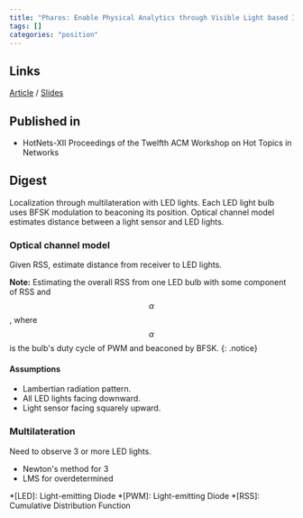 ```yaml
---
title: "Pharos: Enable Physical Analytics through Visible Light based Indoor Localization (2013)"
tags: []
categories: "position"
---
```


## Links
[Article][article_link]
/
[Slides](https://pdfs.semanticscholar.org/6272/602dba3a4fc36c58a94a3bd9b3a6fd140100.pdf)

## Published in
- HotNets-XII Proceedings of the Twelfth ACM Workshop on Hot Topics in Networks

## Digest
Localization through multilateration with LED lights. Each LED light bulb uses BFSK modulation to beaconing its position. Optical channel model estimates distance between a light sensor and LED lights.

### Optical channel model
Given RSS, estimate distance from receiver to LED lights.

**Note:** Estimating the overall RSS from one LED bulb with some component of RSS and $$\alpha$$, where $$\alpha$$ is the bulb's duty cycle of PWM and beaconed by BFSK.
{: .notice}

#### Assumptions
- Lambertian radiation pattern.
- All LED lights facing downward.
- Light sensor facing squarely upward.

### Multilateration
Need to observe 3 or more LED lights.
- Newton's method for 3 
- LMS for overdetermined

[article_link]: https://conferences.sigcomm.org/hotnets/2013/papers/hotnets-final100.pdf

*[LED]: Light-emitting Diode
*[PWM]: Light-emitting Diode
*[RSS]: Cumulative Distribution Function